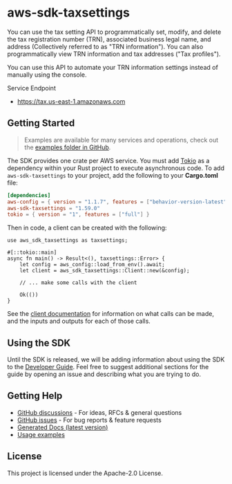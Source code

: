 # aws-sdk-taxsettings

You can use the tax setting API to programmatically set, modify, and delete the tax registration number (TRN), associated business legal name, and address (Collectively referred to as "TRN information"). You can also programmatically view TRN information and tax addresses ("Tax profiles").

You can use this API to automate your TRN information settings instead of manually using the console.

Service Endpoint
  - https://tax.us-east-1.amazonaws.com

## Getting Started

> Examples are available for many services and operations, check out the
> [examples folder in GitHub](https://github.com/awslabs/aws-sdk-rust/tree/main/examples).

The SDK provides one crate per AWS service. You must add [Tokio](https://crates.io/crates/tokio)
as a dependency within your Rust project to execute asynchronous code. To add `aws-sdk-taxsettings` to
your project, add the following to your **Cargo.toml** file:

```toml
[dependencies]
aws-config = { version = "1.1.7", features = ["behavior-version-latest"] }
aws-sdk-taxsettings = "1.59.0"
tokio = { version = "1", features = ["full"] }
```

Then in code, a client can be created with the following:

```rust,no_run
use aws_sdk_taxsettings as taxsettings;

#[::tokio::main]
async fn main() -> Result<(), taxsettings::Error> {
    let config = aws_config::load_from_env().await;
    let client = aws_sdk_taxsettings::Client::new(&config);

    // ... make some calls with the client

    Ok(())
}
```

See the [client documentation](https://docs.rs/aws-sdk-taxsettings/latest/aws_sdk_taxsettings/client/struct.Client.html)
for information on what calls can be made, and the inputs and outputs for each of those calls.

## Using the SDK

Until the SDK is released, we will be adding information about using the SDK to the
[Developer Guide](https://docs.aws.amazon.com/sdk-for-rust/latest/dg/welcome.html). Feel free to suggest
additional sections for the guide by opening an issue and describing what you are trying to do.

## Getting Help

* [GitHub discussions](https://github.com/awslabs/aws-sdk-rust/discussions) - For ideas, RFCs & general questions
* [GitHub issues](https://github.com/awslabs/aws-sdk-rust/issues/new/choose) - For bug reports & feature requests
* [Generated Docs (latest version)](https://awslabs.github.io/aws-sdk-rust/)
* [Usage examples](https://github.com/awslabs/aws-sdk-rust/tree/main/examples)

## License

This project is licensed under the Apache-2.0 License.


